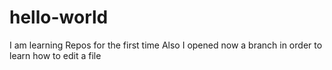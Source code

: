 # hello-world
I am learning Repos for the first time
Also I opened now a branch in order to learn how to edit a file
